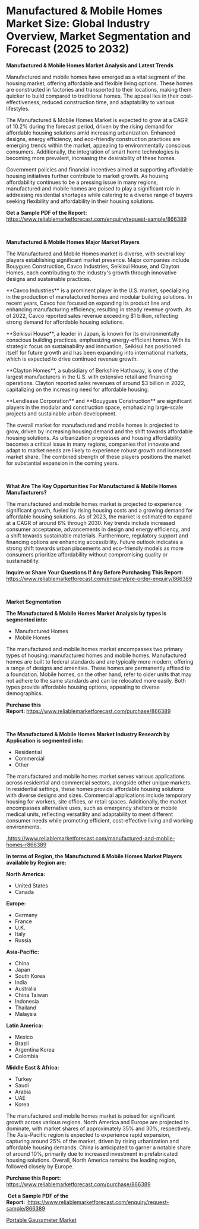 <p><h1>Manufactured & Mobile Homes Market Size: Global Industry Overview, Market Segmentation and Forecast (2025 to 2032)</h1></p><p><strong>Manufactured & Mobile Homes Market Analysis and Latest Trends</strong></p>
<p><p>Manufactured and mobile homes have emerged as a vital segment of the housing market, offering affordable and flexible living options. These homes are constructed in factories and transported to their locations, making them quicker to build compared to traditional homes. The appeal lies in their cost-effectiveness, reduced construction time, and adaptability to various lifestyles.</p><p>The Manufactured & Mobile Homes Market is expected to grow at a CAGR of 10.2% during the forecast period, driven by the rising demand for affordable housing solutions amid increasing urbanization. Enhanced designs, energy efficiency, and eco-friendly construction practices are emerging trends within the market, appealing to environmentally conscious consumers. Additionally, the integration of smart home technologies is becoming more prevalent, increasing the desirability of these homes.</p><p>Government policies and financial incentives aimed at supporting affordable housing initiatives further contribute to market growth. As housing affordability continues to be a pressing issue in many regions, manufactured and mobile homes are poised to play a significant role in addressing residential shortages while catering to a diverse range of buyers seeking flexibility and affordability in their housing solutions.</p></p>
<p><strong>Get a Sample PDF of the Report:&nbsp;</strong> <a href="https://www.reliablemarketforecast.com/enquiry/request-sample/866389?utm_campaign=2280&utm_medium=2&utm_source=Github&utm_content=ia&utm_term=18022025&utm_id=manufactured-mobile-homes">https://www.reliablemarketforecast.com/enquiry/request-sample/866389</a></p>
<p>&nbsp;</p>
<p><strong>Manufactured & Mobile Homes Major Market Players</strong></p>
<p><p>The Manufactured and Mobile Homes market is diverse, with several key players establishing significant market presence. Major companies include Bouygues Construction, Cavco Industries, Seikisui House, and Clayton Homes, each contributing to the industry's growth through innovative designs and sustainable practices.</p><p>**Cavco Industries** is a prominent player in the U.S. market, specializing in the production of manufactured homes and modular building solutions. In recent years, Cavco has focused on expanding its product line and enhancing manufacturing efficiency, resulting in steady revenue growth. As of 2022, Cavco reported sales revenue exceeding $1 billion, reflecting strong demand for affordable housing solutions.</p><p>**Seikisui House**, a leader in Japan, is known for its environmentally conscious building practices, emphasizing energy-efficient homes. With its strategic focus on sustainability and innovation, Seikisui has positioned itself for future growth and has been expanding into international markets, which is expected to drive continued revenue growth.</p><p>**Clayton Homes**, a subsidiary of Berkshire Hathaway, is one of the largest manufacturers in the U.S. with extensive retail and financing operations. Clayton reported sales revenues of around $3 billion in 2022, capitalizing on the increasing need for affordable housing.</p><p>**Lendlease Corporation** and **Bouygues Construction** are significant players in the modular and construction space, emphasizing large-scale projects and sustainable urban development.</p><p>The overall market for manufactured and mobile homes is projected to grow, driven by increasing housing demand and the shift towards affordable housing solutions. As urbanization progresses and housing affordability becomes a critical issue in many regions, companies that innovate and adapt to market needs are likely to experience robust growth and increased market share. The combined strength of these players positions the market for substantial expansion in the coming years.</p></p>
<p>&nbsp;</p>
<p><strong>What Are The Key Opportunities For Manufactured & Mobile Homes Manufacturers?</strong></p>
<p><p>The manufactured and mobile homes market is projected to experience significant growth, fueled by rising housing costs and a growing demand for affordable housing solutions. As of 2023, the market is estimated to expand at a CAGR of around 6% through 2030. Key trends include increased consumer acceptance, advancements in design and energy efficiency, and a shift towards sustainable materials. Furthermore, regulatory support and financing options are enhancing accessibility. Future outlook indicates a strong shift towards urban placements and eco-friendly models as more consumers prioritize affordability without compromising quality or sustainability.</p></p>
<p><strong>Inquire or Share Your Questions If Any Before Purchasing This Report:</strong> <a href="https://www.reliablemarketforecast.com/enquiry/pre-order-enquiry/866389?utm_campaign=2280&utm_medium=2&utm_source=Github&utm_content=ia&utm_term=18022025&utm_id=manufactured-mobile-homes">https://www.reliablemarketforecast.com/enquiry/pre-order-enquiry/866389</a></p>
<p>&nbsp;</p>
<p><strong>Market Segmentation</strong></p>
<p><strong>The Manufactured & Mobile Homes Market Analysis by types is segmented into:</strong></p>
<p><ul><li>Manufactured Homes</li><li>Mobile Homes</li></ul></p>
<p><p>The manufactured and mobile homes market encompasses two primary types of housing: manufactured homes and mobile homes. Manufactured homes are built to federal standards and are typically more modern, offering a range of designs and amenities. These homes are permanently affixed to a foundation. Mobile homes, on the other hand, refer to older units that may not adhere to the same standards and can be relocated more easily. Both types provide affordable housing options, appealing to diverse demographics.</p></p>
<p><strong>Purchase this Report:&nbsp;</strong><a href="https://www.reliablemarketforecast.com/purchase/866389?utm_campaign=2280&utm_medium=2&utm_source=Github&utm_content=ia&utm_term=18022025&utm_id=manufactured-mobile-homes">https://www.reliablemarketforecast.com/purchase/866389</a></p>
<p>&nbsp;</p>
<p><strong>The Manufactured & Mobile Homes Market Industry Research by Application is segmented into:</strong></p>
<p><ul><li>Residential</li><li>Commercial</li><li>Other</li></ul></p>
<p><p>The manufactured and mobile homes market serves various applications across residential and commercial sectors, alongside other unique markets. In residential settings, these homes provide affordable housing solutions with diverse designs and sizes. Commercial applications include temporary housing for workers, site offices, or retail spaces. Additionally, the market encompasses alternative uses, such as emergency shelters or mobile medical units, reflecting versatility and adaptability to meet different consumer needs while promoting efficient, cost-effective living and working environments.</p></p>
<p><a href="https://www.reliablemarketforecast.com/manufactured-and-mobile-homes-r866389?utm_campaign=2280&utm_medium=2&utm_source=Github&utm_content=ia&utm_term=18022025&utm_id=manufactured-mobile-homes">&nbsp;https://www.reliablemarketforecast.com/manufactured-and-mobile-homes-r866389</a></p>
<p><strong>In terms of Region, the Manufactured & Mobile Homes Market Players available by Region are:</strong></p>
<p>
    <p> <strong> North America: </strong>
        <ul>
            <li>United States</li>
            <li>Canada</li>
        </ul>
        </p> 
    <p> <strong> Europe: </strong>
        <ul>
            <li>Germany</li>
            <li>France</li>
            <li>U.K.</li>
            <li>Italy</li>
            <li>Russia</li>
        </ul>
        </p> 
    <p> <strong> Asia-Pacific: </strong>
        <ul>
            <li>China</li>
            <li>Japan</li>
            <li>South Korea</li>
            <li>India</li>
            <li>Australia</li>
            <li>China Taiwan</li>
            <li>Indonesia</li>
            <li>Thailand</li>
            <li>Malaysia</li>
        </ul>
        </p> 
    <p> <strong> Latin America: </strong>
        <ul>
            <li>Mexico</li>
            <li>Brazil</li>
            <li>Argentina Korea</li>
            <li>Colombia</li>
        </ul>
        </p> 
    <p> <strong> Middle East & Africa: </strong>
        <ul>
            <li>Turkey</li>
            <li>Saudi</li>
            <li>Arabia</li>
            <li>UAE</li>
            <li>Korea</li>
        </ul>
    </p>
    </p>
<p><p>The manufactured and mobile homes market is poised for significant growth across various regions. North America and Europe are projected to dominate, with market shares of approximately 35% and 30%, respectively. The Asia-Pacific region is expected to experience rapid expansion, capturing around 25% of the market, driven by rising urbanization and affordable housing demands. China is anticipated to garner a notable share of around 10%, primarily due to increased investment in prefabricated housing solutions. Overall, North America remains the leading region, followed closely by Europe.</p></p>
<p><strong>Purchase this Report: </strong><a href="https://www.reliablemarketforecast.com/purchase/866389?utm_campaign=2280&utm_medium=2&utm_source=Github&utm_content=ia&utm_term=18022025&utm_id=manufactured-mobile-homes">https://www.reliablemarketforecast.com/purchase/866389</a></p>
<p>&nbsp;<strong>Get a Sample PDF of the Report:&nbsp;&nbsp;</strong><a href="https://www.reliablemarketforecast.com/enquiry/request-sample/866389?utm_campaign=2280&utm_medium=2&utm_source=Github&utm_content=ia&utm_term=18022025&utm_id=manufactured-mobile-homes">https://www.reliablemarketforecast.com/enquiry/request-sample/866389</a></p>
<p><strong></strong></p>
<p><p><a href="https://github.com/pearlinewhite4692/Market-Research-Report-List-1/blob/main/portable-gaussmeter-market.md?utm_campaign=2280&utm_medium=2&utm_source=Github&utm_content=ia&utm_term=18022025&utm_id=manufactured-mobile-homes">Portable Gaussmeter Market</a></p></p>